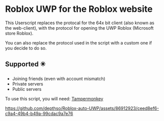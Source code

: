 # Roblox UWP for the Roblox website

This Userscript replaces the protocal for the 64x bit client (also known as the web-client), with the protocol for opening the UWP Roblox (Microsoft store Roblox).

You can also replace the protocol used in the script with a custom one if you decide to do so.

## Supported ✴️ 
- Joining friends (even with account mismatch)
- Private servers
- Public servers

To use this script, you will need: [Tampermonkey](https://www.tampermonkey.net/)
<br/>

https://github.com/depthso/Roblox-auto-UWP/assets/86912923/ceed8ef6-c9a4-49b4-b49a-99cdac9a7e76


